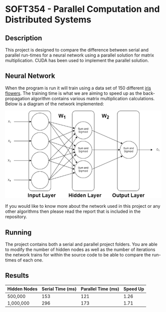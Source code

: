 # SOFT354 - Parallel Computation and Distributed Systems
## Description
This project is designed to compare the difference between serial and parallel run-times for a neural network using a parallel solution for matrix multiplication. CUDA has been used to implement the parallel solution.

## Neural Network
When the program is run it will train using a data set of 150 different [iris flowers](https://github.com/danthick/SOFT354/blob/master/iris-original.csv). The training time is what we are aiming to speed up as the back-propagation algorithm contains various matrix multiplication calculations. Below is a diagram of the network implemented:

![Neural Network Diagram](https://raw.githubusercontent.com/danthick/SOFT354/master/Exported%20Files/Neural%20Network%20-%20Updated.png?token=AGB2MEZDLZKGYNEM5EHY23S6JKSYO)

If you would like to know more about the network used in this project or any other algorithms then please read the report that is included in the repository.

## Running
The project contains both a serial and parallel project folders. You are able to modify the number of hidden nodes as well as the number of iterations the network trains for within the source code to be able to compare the run-times of each one.

## Results
Hidden Nodes | Serial Time (ms) | Parallel Time (ms) | Speed Up |
| --- | --- |--- | --- |
| 500,000 | 153 | 121 | 1.26 |
| 1,000,000 | 296 | 173 | 1.71 |
